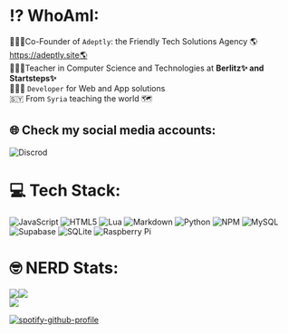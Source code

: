 # ⁉️ WhoAmI:
👷🏼‍♂️Co-Founder of <code>Adeptly</code>: the Friendly Tech Solutions Agency 🌎https://adeptly.site🌎
<br>🧑🏼‍🏫Teacher in Computer Science and Technologies at <b>Berlitz✨ and Startsteps✨</b>
<br>👨🏼‍💻 <code>Developer</code> for Web and App solutions<br>
🇸🇾 From <code>Syria</code> teaching the world 🗺


## 🌐 Check my social media accounts:
![Discrod](https://dcbadge.vercel.app/api/shield/436142364181135360) <br>

# 💻 Tech Stack:
![JavaScript](https://img.shields.io/badge/javascript-%23323330.svg?style=for-the-badge&logo=javascript&logoColor=%23F7DF1E) ![HTML5](https://img.shields.io/badge/html5-%23E34F26.svg?style=for-the-badge&logo=html5&logoColor=white) ![Lua](https://img.shields.io/badge/lua-%232C2D72.svg?style=for-the-badge&logo=lua&logoColor=white) ![Markdown](https://img.shields.io/badge/markdown-%23000000.svg?style=for-the-badge&logo=markdown&logoColor=white) ![Python](https://img.shields.io/badge/python-3670A0?style=for-the-badge&logo=python&logoColor=ffdd54) ![NPM](https://img.shields.io/badge/NPM-%23000000.svg?style=for-the-badge&logo=npm&logoColor=white) ![MySQL](https://img.shields.io/badge/mysql-%2300f.svg?style=for-the-badge&logo=mysql&logoColor=white)     ![Supabase](https://img.shields.io/badge/Supabase-3ECF8E?style=for-the-badge&logo=supabase&logoColor=white) ![SQLite](https://img.shields.io/badge/sqlite-%2307405e.svg?style=for-the-badge&logo=sqlite&logoColor=white) ![Raspberry Pi](https://img.shields.io/badge/-RaspberryPi-C51A4A?style=for-the-badge&logo=Raspberry-Pi)
# 🤓 NERD Stats:
![](https://github-readme-stats.vercel.app/api?username=Othmanadi&theme=jolly&hide_border=false&include_all_commits=true&count_private=true)![](https://github-readme-streak-stats.herokuapp.com/?user=Othmanadi&theme=jolly&hide_border=false)<br/>
![](https://github-readme-stats.vercel.app/api/top-langs/?username=Othmanadi&theme=jolly&hide_border=false&include_all_commits=true&count_private=true&layout=compact)

[![spotify-github-profile](https://spotify-github-profile.vercel.app/api/view?uid=1162699845&cover_image=true&theme=default&show_offline=false?username=anuraghazra&show_icons=true&theme=tokyonight)](https://spotify-github-profile.vercel.app/api/view?uid=1162699845&redirect=true)
